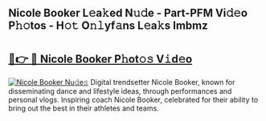 ## Nicole Booker L𝚎a𝚔ed N𝚞𝚍e - Part-PFM Vi𝚍𝚎o P𝚑𝚘tos - H𝚘𝚝 O𝚗𝚕yf𝚊ns L𝚎a𝚔s Imbmz

# <h2><a href="http://kf236g8.oniu.top/?m=Nicole+Booker">🔗👉 🔴 Nicole Booker P𝚑ot𝚘𝚜 V𝚒d𝚎o</a></h2>

[![Nicole Booker Nu𝚍e𝚜](https://i.imgur.com/0qMVB7G.gif)](http://kf236g8.oniu.top/?m=Nicole+Booker)
Digital trendsetter Nicole Booker, known for disseminating dance and lifestyle ideas, through performances and personal vlogs. Inspiring coach Nicole Booker, celebrated for their ability to bring out the best in their athletes and teams.  
